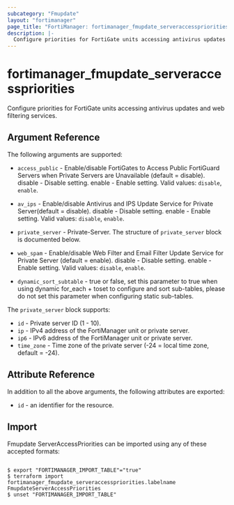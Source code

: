 ```yaml
---
subcategory: "Fmupdate"
layout: "fortimanager"
page_title: "FortiManager: fortimanager_fmupdate_serveraccesspriorities"
description: |-
  Configure priorities for FortiGate units accessing antivirus updates and web filtering services.
---
```


# fortimanager_fmupdate_serveraccesspriorities
Configure priorities for FortiGate units accessing antivirus updates and web filtering services.

## Argument Reference


The following arguments are supported:


* `access_public` - Enable/disable FortiGates to Access Public FortiGuard Servers when Private Servers are Unavailable (default = disable). disable - Disable setting. enable - Enable setting. Valid values: `disable`, `enable`.

* `av_ips` - Enable/disable Antivirus and IPS Update Service for Private Server(default = disable). disable - Disable setting. enable - Enable setting. Valid values: `disable`, `enable`.

* `private_server` - Private-Server. The structure of `private_server` block is documented below.
* `web_spam` - Enable/disable Web Filter and Email Filter Update Service for Private Server (default = enable). disable - Disable setting. enable - Enable setting. Valid values: `disable`, `enable`.

* `dynamic_sort_subtable` - true or false, set this parameter to true when using dynamic for_each + toset to configure and sort sub-tables, please do not set this parameter when configuring static sub-tables.

The `private_server` block supports:

* `id` - Private server ID (1 - 10).
* `ip` - IPv4 address of the FortiManager unit or private server.
* `ip6` - IPv6 address of the FortiManager unit or private server.
* `time_zone` - Time zone of the private server (-24 = local time zone, default = -24).


## Attribute Reference

In addition to all the above arguments, the following attributes are exported:
* `id` - an identifier for the resource.

## Import

Fmupdate ServerAccessPriorities can be imported using any of these accepted formats:
```

$ export "FORTIMANAGER_IMPORT_TABLE"="true"
$ terraform import fortimanager_fmupdate_serveraccesspriorities.labelname FmupdateServerAccessPriorities
$ unset "FORTIMANAGER_IMPORT_TABLE"
```

